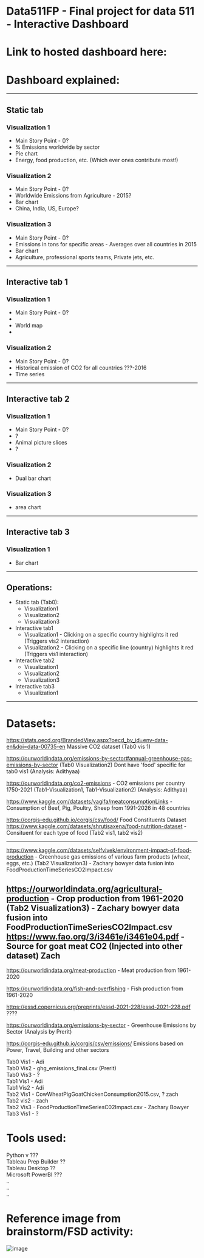 # Data511FP - Final project for data 511 - Interactive Dashboard

# Link to hosted dashboard here:

# Dashboard explained: 
--------------------------------------------------------------------------------
## __Static tab__
### Visualization 1
* Main Story Point - ()? 
* % Emissions worldwide by sector 
* Pie chart
* Energy, food production, etc. (Which ever ones contribute most!)
### Visualization 2
* Main Story Point - ()? 
* Worldwide Emissions from Agriculture - 2015?
* Bar chart
* China, India, US, Europe?
### Visualization 3
* Main Story Point - ()? 
* Emissions in tons for specific areas - Averages over all countries in 2015
* Bar chart
* Agriculture, professional sports teams, Private jets, etc.
--------------------------------------------------------------------------------
## __Interactive tab 1__
### Visualization 1
* Main Story Point - ()? 
* 
* World map
* 
### Visualization 2
* Main Story Point - ()? 
* Historical emission of CO2 for all countries ???-2016
* Time series 
--------------------------------------------------------------------------------
## __Interactive tab 2__
### Visualization 1
* Main Story Point - ()? 
* ?
* Animal picture slices
* ?
### Visualization 2
* Dual bar chart
### Visualization 3
* area chart
--------------------------------------------------------------------------------
## __Interactive tab 3__
### Visualization 1
* Bar chart
--------------------------------------------------------------------------------
## __Operations:__
* Static tab (Tab0):
    *  Visualization1
    *  Visualization2
    *  Visualization3
* Interactive tab1 
    *  Visualization1 - Clicking on a specific country highlights it red (Triggers vis2 interaction)
    *  Visualization2 - Clicking on a specific line (country) highlights it red (Triggers vis1 interaction)
* Interactive tab2
    *  Visualization1
    *  Visualization2
    *  Visualization3
* Interactive tab3
    *  Visualization1

***

# Datasets:
https://stats.oecd.org/BrandedView.aspx?oecd_bv_id=env-data-en&doi=data-00735-en Massive CO2 dataset
(Tab0 vis 1)

https://ourworldindata.org/emissions-by-sector#annual-greenhouse-gas-emissions-by-sector
(Tab0 Visualization2) Dont have 'food' specific for tab0 vis1      (Analysis: Adithyaa)

https://ourworldindata.org/co2-emissions - CO2 emissions per country 1750-2021 
(Tab1-Visualization1, Tab1-Visualization2) (Analysis: Adithyaa)

https://www.kaggle.com/datasets/vagifa/meatconsumptionLinks - Consumption of Beef, Pig, Poultry, Sheep from 1991-2026 in 48 countries

https://corgis-edu.github.io/corgis/csv/food/ Food Constituents Dataset
https://www.kaggle.com/datasets/shrutisaxena/food-nutrition-dataset - Consituent for each type of food
(Tab2 vis1, tab2 vis2)

---  
https://www.kaggle.com/datasets/selfvivek/environment-impact-of-food-production - Greenhouse gas emissions of various farm products (wheat, eggs, etc.)
(Tab2 Visualization3) - Zachary bowyer data fusion into FoodProductionTimeSeriesCO2Impact.csv

https://ourworldindata.org/agricultural-production - Crop production from 1961-2020
(Tab2 Visualization3) - Zachary bowyer data fusion into FoodProductionTimeSeriesCO2Impact.csv
https://www.fao.org/3/i3461e/i3461e04.pdf - Source for goat meat CO2 (Injected into other dataset)  Zach  
--- 

https://ourworldindata.org/meat-production - Meat production from 1961-2020

https://ourworldindata.org/fish-and-overfishing  - Fish production from 1961-2020  


https://essd.copernicus.org/preprints/essd-2021-228/essd-2021-228.pdf ????

https://ourworldindata.org/emissions-by-sector - Greenhouse Emissions by Sector (Analysis by Prerit)

https://corgis-edu.github.io/corgis/csv/emissions/ Emissions based on Power, Travel, Building and other sectors

Tab0 Vis1 - Adi   
Tab0 Vis2 - ghg_emissions_final.csv (Prerit)    
Tab0 Vis3 - ?  
Tab1 Vis1 - Adi  
Tab1 Vis2 - Adi   
Tab2 Vis1 - CowWheatPigGoatChickenConsumption2015.csv, ? zach  
Tab2 vis2 - zach  
Tab2 Vis3 - FoodProductionTimeSeriesC02Impact.csv - Zachary Bowyer    
Tab3 Vis1 - ?  

# Tools used:
Python  v ???  
Tableau Prep Builder  ??  
Tableau Desktop ??  
Microsoft PowerBI ???  
..  
..  
..    


# Reference image from brainstorm/FSD activity:
![image](./Images/FS_Sheet5.png)
